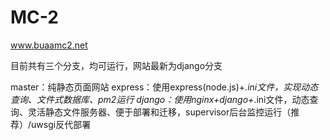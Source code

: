 # MC-2
www.buaamc2.net

目前共有三个分支，均可运行，网站最新为django分支

master：纯静态页面网站
express：使用express(node.js)+*.ini文件，实现动态查询、文件式数据库、pm2运行
django：使用nginx+django+*.ini文件，动态查询、灵活静态文件服务器、便于部署和迁移，supervisor后台监控运行（推荐）/uwsgi反代部署
